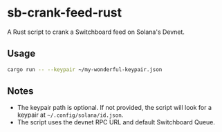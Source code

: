 # sb-crank-feed-rust

A Rust script to crank a Switchboard feed on Solana's Devnet.

## Usage

```bash
cargo run -- --keypair ~/my-wonderful-keypair.json
```

## Notes

- The keypair path is optional. If not provided, the script will look for a keypair at `~/.config/solana/id.json`.
- The script uses the devnet RPC URL and default Switchboard Queue.
